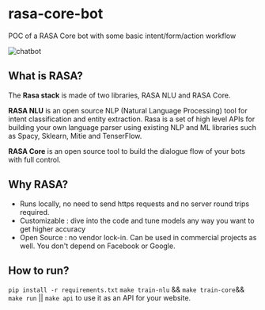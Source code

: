 # rasa-core-bot
POC of a RASA Core bot with some basic intent/form/action workflow

![chatbot]("rasa-core-bot/chatbot.jpg")

## What is RASA?
The **Rasa stack** is made of two libraries, RASA NLU and RASA Core.

**RASA NLU** is an open source NLP (Natural Language Processing) tool for intent classification and entity extraction. Rasa is a set of high level APIs for building your own language parser using existing NLP and ML libraries such as Spacy, Sklearn, Mitie and TenserFlow.

**RASA Core** is an open source tool to build the dialogue flow of your bots with full control.

## Why RASA?

- Runs locally, no need to send https requests and no server round trips required. 
- Customizable : dive into the code and tune models any way you want to get higher accuracy
- Open Source : no vendor lock-in. Can be used in commercial projects as well. You don't depend on Facebook or Google.

## How to run?
`pip install -r requirements.txt`
`make train-nlu` &&
`make train-core`&&
`make run` || `make api` to use it as an API for your website.
